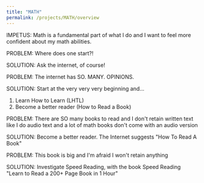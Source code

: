 ```yaml
---
title: "MATH"
permalink: /projects/MATH/overview
---
```


IMPETUS: Math is a fundamental part of what I do and I want to feel more confident about my math abilities.

PROBLEM: Where does one start?!

SOLUTION: Ask the internet, of course!

PROBLEM: The internet has SO. MANY. OPINIONS.

SOLUTION: Start at the very very very beginning and...

1. Learn How to Learn (LHTL)
2. Become a better reader (How to Read a Book)

PROBLEM: There are SO many books to read and I don't retain written text like I do audio text and a lot of math books don't come with an audio version

SOLUTION: Become a better reader. The Internet suggests "How To Read A Book"

PROBLEM: This book is big and I'm afraid I won't retain anything

SOLUTION: Investigate Speed Reading, with the book Speed Reading "Learn to Read a 200+ Page Book in 1 Hour"
